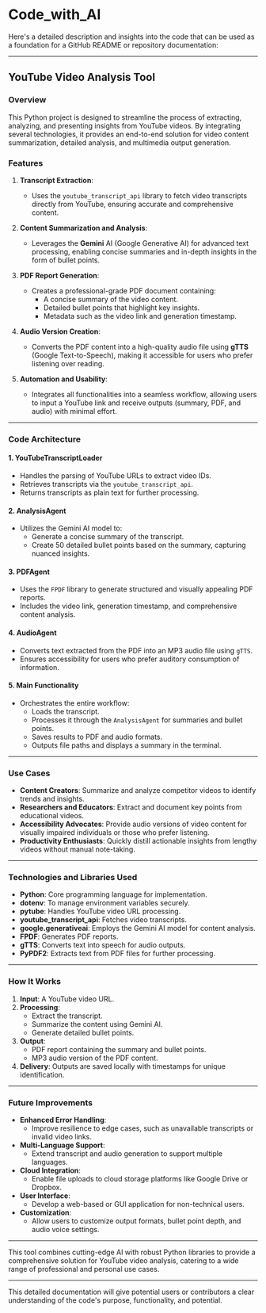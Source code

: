 # Code_with_AI
Here's a detailed description and insights into the code that can be used as a foundation for a GitHub README or repository documentation:

---

## YouTube Video Analysis Tool

### Overview

This Python project is designed to streamline the process of extracting, analyzing, and presenting insights from YouTube videos. By integrating several technologies, it provides an end-to-end solution for video content summarization, detailed analysis, and multimedia output generation.

### Features

1. **Transcript Extraction**:
   - Uses the `youtube_transcript_api` library to fetch video transcripts directly from YouTube, ensuring accurate and comprehensive content.

2. **Content Summarization and Analysis**:
   - Leverages the **Gemini** AI (Google Generative AI) for advanced text processing, enabling concise summaries and in-depth insights in the form of bullet points.

3. **PDF Report Generation**:
   - Creates a professional-grade PDF document containing:
     - A concise summary of the video content.
     - Detailed bullet points that highlight key insights.
     - Metadata such as the video link and generation timestamp.

4. **Audio Version Creation**:
   - Converts the PDF content into a high-quality audio file using **gTTS** (Google Text-to-Speech), making it accessible for users who prefer listening over reading.

5. **Automation and Usability**:
   - Integrates all functionalities into a seamless workflow, allowing users to input a YouTube link and receive outputs (summary, PDF, and audio) with minimal effort.

---

### Code Architecture

#### 1. **YouTubeTranscriptLoader**
   - Handles the parsing of YouTube URLs to extract video IDs.
   - Retrieves transcripts via the `youtube_transcript_api`.
   - Returns transcripts as plain text for further processing.

#### 2. **AnalysisAgent**
   - Utilizes the Gemini AI model to:
     - Generate a concise summary of the transcript.
     - Create 50 detailed bullet points based on the summary, capturing nuanced insights.

#### 3. **PDFAgent**
   - Uses the `FPDF` library to generate structured and visually appealing PDF reports.
   - Includes the video link, generation timestamp, and comprehensive content analysis.

#### 4. **AudioAgent**
   - Converts text extracted from the PDF into an MP3 audio file using `gTTS`.
   - Ensures accessibility for users who prefer auditory consumption of information.

#### 5. **Main Functionality**
   - Orchestrates the entire workflow:
     - Loads the transcript.
     - Processes it through the `AnalysisAgent` for summaries and bullet points.
     - Saves results to PDF and audio formats.
     - Outputs file paths and displays a summary in the terminal.

---

### Use Cases

- **Content Creators**: Summarize and analyze competitor videos to identify trends and insights.
- **Researchers and Educators**: Extract and document key points from educational videos.
- **Accessibility Advocates**: Provide audio versions of video content for visually impaired individuals or those who prefer listening.
- **Productivity Enthusiasts**: Quickly distill actionable insights from lengthy videos without manual note-taking.

---

### Technologies and Libraries Used

- **Python**: Core programming language for implementation.
- **dotenv**: To manage environment variables securely.
- **pytube**: Handles YouTube video URL processing.
- **youtube_transcript_api**: Fetches video transcripts.
- **google.generativeai**: Employs the Gemini AI model for content analysis.
- **FPDF**: Generates PDF reports.
- **gTTS**: Converts text into speech for audio outputs.
- **PyPDF2**: Extracts text from PDF files for further processing.

---

### How It Works

1. **Input**: A YouTube video URL.
2. **Processing**:
   - Extract the transcript.
   - Summarize the content using Gemini AI.
   - Generate detailed bullet points.
3. **Output**:
   - PDF report containing the summary and bullet points.
   - MP3 audio version of the PDF content.
4. **Delivery**: Outputs are saved locally with timestamps for unique identification.

---

### Future Improvements

- **Enhanced Error Handling**:
  - Improve resilience to edge cases, such as unavailable transcripts or invalid video links.
- **Multi-Language Support**:
  - Extend transcript and audio generation to support multiple languages.
- **Cloud Integration**:
  - Enable file uploads to cloud storage platforms like Google Drive or Dropbox.
- **User Interface**:
  - Develop a web-based or GUI application for non-technical users.
- **Customization**:
  - Allow users to customize output formats, bullet point depth, and audio voice settings.

---

This tool combines cutting-edge AI with robust Python libraries to provide a comprehensive solution for YouTube video analysis, catering to a wide range of professional and personal use cases.

--- 

This detailed documentation will give potential users or contributors a clear understanding of the code's purpose, functionality, and potential.
